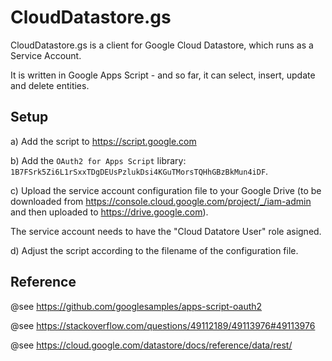 # CloudDatastore.gs
CloudDatastore.gs is a client for Google Cloud Datastore, which runs as a Service Account.

It is written in Google Apps Script - and so far, it can select, insert, update and delete entities.

## Setup

a) Add the script to https://script.google.com

b) Add the `OAuth2 for Apps Script` library: `1B7FSrk5Zi6L1rSxxTDgDEUsPzlukDsi4KGuTMorsTQHhGBzBkMun4iDF`.

c) Upload the service account configuration file to your Google Drive (to be downloaded from https://console.cloud.google.com/project/_/iam-admin and then uploaded to https://drive.google.com).

The service account needs to have the "Cloud Datatore User" role asigned.

d) Adjust the script according to the filename of the configuration file.

## Reference

@see https://github.com/googlesamples/apps-script-oauth2

@see https://stackoverflow.com/questions/49112189/49113976#49113976

@see https://cloud.google.com/datastore/docs/reference/data/rest/
